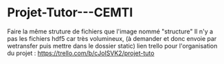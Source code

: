 # Projet-Tutor---CEMTI
Faire la même struture de fichiers que l'image nommé "structure"
Il n'y a pas les fichiers hdf5 car très volumineux, (à demander et donc envoie par wetransfer puis mettre dans le dossier static)
lien trello pour l'organisation du projet : https://trello.com/b/cJoISVK2/projet-tuto
